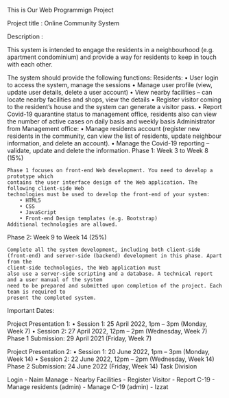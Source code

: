 This is Our Web Programmign Project

Project title : Online Community System

Description :

This system is intended to engage the residents in a neighbourhood (e.g. apartment condominium) and provide a way for residents to keep in touch with each other.

The system should provide the following functions:
          Residents:
              • User login to access the system, manage the sessions
              • Manage user profile (view, update user details, delete a user account)
              • View nearby facilities – can locate nearby facilities and shops, view
              the details
              • Register visitor coming to the resident’s house and the system can
              generate a visitor pass.
              • Report Covid-19 quarantine status to management office, residents also
              can view the number of active cases on daily basis and weekly basis
          Administrator from Management office:
              • Manage residents account (register new residents in the community, can
              view the list of residents, update neighbour information, and delete an
              account).
              • Manage the Covid-19 reporting – validate, update and delete the
              information.
Phase 1: Week 3 to Week 8 (15%)

    Phase 1 focuses on front-end Web development. You need to develop a prototype which
    contains the user interface design of the Web application. The following client-side Web
    technologies must be used to develop the front-end of your system:
        • HTML5
        • CSS
        • JavaScript
        • Front-end Design templates (e.g. Bootstrap)
    Additional technologies are allowed.
Phase 2: Week 9 to Week 14 (25%)

    Complete all the system development, including both client-side (front-end) and server-side (backend) development in this phase. Apart from the 
    client-side technologies, the Web application must
    also use a server-side scripting and a database. A technical report and a user manual of the system
    need to be prepared and submitted upon completion of the project. Each team is required to
    present the completed system.
Important Dates:

Project Presentation 1:
• Session 1: 25 April 2022, 1pm – 3pm (Monday, Week 7)
• Session 2: 27 April 2022, 12pm – 2pm (Wednesday, Week 7)
Phase 1 Submission: 29 April 2021 (Friday, Week 7)

Project Presentation 2:
• Session 1: 20 June 2022, 1pm – 3pm (Monday, Week 14)
• Session 2: 22 June 2022, 12pm – 2pm (Wednesday, Week 14)
Phase 2 Submission: 24 June 2022 (Friday, Week 14)
Task Division

Login - Naim
Manage -
Nearby Facilities -
Register Visitor -
Report C-19 -
Manage residents (admin) -
Manage C-19 (admin) - Izzat